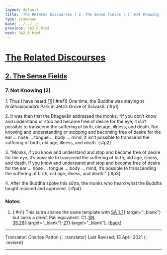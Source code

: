 ```yaml
---
layout: default
title: 'The Related Discourses | 2. The Sense Fields | 7. Not Knowing (2)'
type: kramdown
base: ../../../
previous: SA2_6.html
next: SA2_8.html
---
```


# [The Related Discourses](../index.html)
## [2. The Sense Fields](index.html)
### 7. Not Knowing (2)

1\. Thus I have heard:[\[1\]](#n1){:#ref1} One time, the Buddha was staying at Anāthapiṇḍada’s Park in Jeta’s Grove of Śrāvastī.
{:#p1}

2\. It was then that the Bhagavān addressed the monks, “If you don’t know and understand or stop and become free of desire for the eye, it isn’t possible to transcend the suffering of birth, old age, illness, and death. Not knowing and understanding or stopping and becoming free of desire for the ear … nose … tongue … body … mind, it isn’t possible to transcend the suffering of birth, old age, illness, and death.
{:#p2}

3\. “Monks, if you know and understand and stop and become free of desire for the eye, it’s possible to transcend the suffering of birth, old age, illness, and death. If you know and understand and stop and become free of desire for the ear … nose … tongue … body … mind, it’s possible to transcending the suffering of birth, old age, illness, and death.”
{:#p3}

4\. After the Buddha spoke this sūtra, the monks who heard what the Buddha taught rejoiced and approved.
{:#p4}

### Notes

1. {:#n1} This sutra shares the same template with [SĀ 1.7](../01/SA1_7.html){:target="_blank"} but lacks a direct Pali equivalent. Cf. [SN 35.26](https://suttacentral.net/sn35.26){:target="_blank"}-[27](https://suttacentral.net/sn35.27){:target="_blank"}. [\[back\]](#ref1)

---

Translator: Charles Patton
{: .translator}
Last Revised: 13 April 2021
{: .revised}

---
